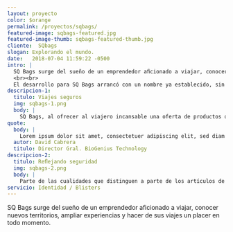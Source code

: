 ```yaml
---
layout: proyecto
color: $orange
permalink: /proyectos/sqbags/
featured-image: sqbags-featured.jpg
featured-image-thumb: sqbags-featured-thumb.jpg
cliente:  SQbags
slogan: Explorando el mundo.
date:   2018-07-04 11:59:22 -0500
intro: |
  SQ Bags surge del sueño de un emprendedor aﬁcionado a viajar, conocer nuevos territorios, ampliar experiencias y hacer de sus viajes un placer en todo momento. 
  <br><br>
  El desarrollo para SQ Bags arrancó con un nombre ya establecido, sin embargo reﬂejar por medio de un imagotipo la sensación de movimiento y aventurarse a un sin ﬁn de destinos, nos llevaron a consolidar la imagen explotando a una maleta, producto principal; unido a un camino como los elementos representativos de la marca.
descripcion-1:
  titulo: Viajes seguros
  img: sqbags-1.png
  body: |
    SQ Bags, al ofrecer al viajero incansable una oferta de productos que abarcan mochilas, maletas y artículos de seguridad; requirió para estos últimos el desarrollo de blisters que además de proteger, muestren a primera vista la funcionalidad de cada artículo.
quote: 
  body: |
    Lorem ipsum dolor sit amet, consectetuer adipiscing elit, sed diam nonummy nibh euismodtincidunt ut laoreet dolore magna aliquam erat volutpat. Ut wisi enim ad minim veniam, quis nostrud exerci tation ullam- corper suscipit lobortis nisl ut aliquip ex ea commodo consequat. Duis autem vel eum iriure dolor in hendre- rit in vulputate velit esse molestie consequat onsectetuer adipiscing elit, sed diam.
  autor: David Cabrera
  titulo: Director Gral. BioGenius Technology
descripcion-2:
  titulo: Reﬂejando seguridad
  img: sqbags-2.png
  body: |
    Parte de las cualidades que distinguen a parte de los artículos de SQ Bags consta de la integración de bandas reﬂejentes, que además de ofrecer diseño permiten al viajero ser visible mientras se desplaza con bajas condiciones de luz. Comunicar dichas cualidades al cliente se realizó mediante un anuncio promocional que destaca las bandas reﬂejantes.
servicio: Identidad / Blisters
---
```

SQ Bags surge del sueño de un emprendedor aﬁcionado a viajar, conocer nuevos territorios, ampliar experiencias y hacer de sus viajes un placer en todo momento.
